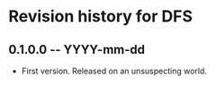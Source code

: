 # Revision history for DFS

## 0.1.0.0  -- YYYY-mm-dd

* First version. Released on an unsuspecting world.
